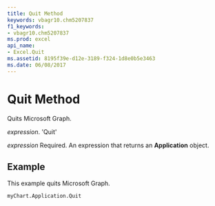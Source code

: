 ```yaml
---
title: Quit Method
keywords: vbagr10.chm5207837
f1_keywords:
- vbagr10.chm5207837
ms.prod: excel
api_name:
- Excel.Quit
ms.assetid: 8195f39e-d12e-3189-f324-1d8e0b5e3463
ms.date: 06/08/2017
---
```



# Quit Method

Quits Microsoft Graph.

 _expression_. 'Quit'

 _expression_ Required. An expression that returns an **Application** object.


## Example

This example quits Microsoft Graph.


```vb
myChart.Application.Quit
```


